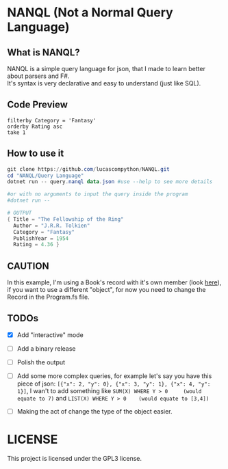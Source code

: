 # NANQL (Not a Normal Query Language)


## What is NANQL?

NANQL is a simple query language for json, that I made to learn better about parsers and F#. <br />
It's syntax is very declarative and easy to understand (just like SQL).

## Code Preview

```NANQL
filterby Category = 'Fantasy'
orderby Rating asc
take 1
```

## How to use it

```powershell
git clone https://github.com/lucascompython/NANQL.git
cd "NANQL/Query Language"
dotnet run -- query.nanql data.json #use --help to see more details

#or with no arguments to input the query inside the program
#dotnet run --

# OUTPUT
{ Title = "The Fellowship of the Ring"
  Author = "J.R.R. Tolkien"
  Category = "Fantasy"
  PublishYear = 1954
  Rating = 4.36 }
```



## CAUTION

In this example, I'm using a Book's record with it's own member (look [here](Query%20Language/Program.fs#L7)), if you want to use a different "object", for now you need to change the Record in the Program.fs file.


## TODOs

- [X] Add "interactive" mode
- [ ] Add a binary release
- [ ] Polish the output
- [ ] Add some more complex queries, for example let's say you have this piece of json: `[{"x": 2, "y": 0}, {"x": 3, "y": 1}, {"x": 4, "y": 1}]`, I wan't to add something like `SUM(X) WHERE Y > 0     (would equate to 7)` and `LIST(X) WHERE Y > 0    (would equate to [3,4])`
- [ ] Making the act of change the type of the object easier.


# LICENSE

This project is licensed under the GPL3 license.